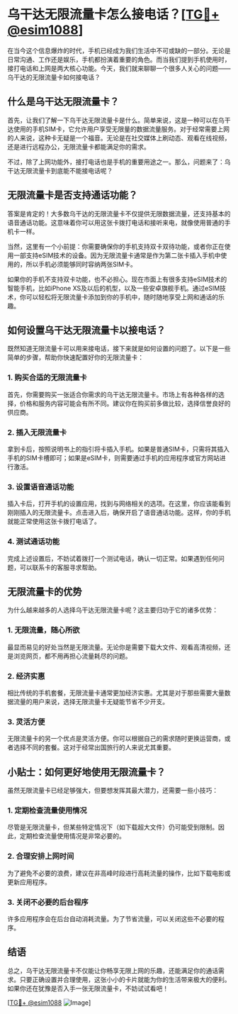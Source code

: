 # 乌干达无限流量卡怎么接电话？[[TG💪+ @esim1088](https://t.me/s/esim1088)]

在当今这个信息爆炸的时代，手机已经成为我们生活中不可或缺的一部分。无论是日常沟通、工作还是娱乐，手机都扮演着重要的角色。而当我们提到手机使用时，接打电话和上网是两大核心功能。今天，我们就来聊聊一个很多人关心的问题——乌干达的无限流量卡如何接电话？

## 什么是乌干达无限流量卡？

首先，让我们了解一下乌干达无限流量卡是什么。简单来说，这是一种可以在乌干达使用的手机SIM卡，它允许用户享受无限量的数据流量服务。对于经常需要上网的人来说，这种卡无疑是一个福音。无论是在社交媒体上刷动态、观看在线视频，还是进行远程办公，无限流量卡都能满足你的需求。

不过，除了上网功能外，接打电话也是手机的重要用途之一。那么，问题来了：乌干达无限流量卡到底能不能接电话呢？

## 无限流量卡是否支持通话功能？

答案是肯定的！大多数乌干达的无限流量卡不仅提供无限数据流量，还支持基本的语音通话功能。这意味着你可以用这张卡拨打电话和接听来电，就像使用普通的手机卡一样。

当然，这里有一个小前提：你需要确保你的手机支持双卡双待功能，或者你正在使用一部支持eSIM技术的设备。因为无限流量卡通常是作为第二张卡插入手机中使用的，所以手机必须能够同时容纳两张SIM卡。

如果你的手机不支持双卡功能，也不必担心。现在市面上有很多支持eSIM技术的智能手机，比如iPhone XS及以后的机型，以及一些安卓旗舰手机。通过eSIM技术，你可以轻松将无限流量卡添加到你的手机中，随时随地享受上网和通话的乐趣。

## 如何设置乌干达无限流量卡以接电话？

既然知道无限流量卡可以用来接电话，接下来就是如何设置的问题了。以下是一些简单的步骤，帮助你快速配置好你的无限流量卡：

### 1. 购买合适的无限流量卡

首先，你需要购买一张适合你需求的乌干达无限流量卡。市场上有各种各样的选择，价格和服务内容可能会有所不同。建议你在购买前多做比较，选择信誉良好的供应商。

### 2. 插入无限流量卡

拿到卡后，按照说明书上的指引将卡插入手机。如果是普通SIM卡，只需将其插入手机的SIM卡槽即可；如果是eSIM卡，则需要通过手机的应用程序或官方网站进行激活。

### 3. 设置语音通话功能

插入卡后，打开手机的设置应用，找到与网络相关的选项。在这里，你应该能看到刚刚插入的无限流量卡。点击进入后，确保开启了语音通话功能。这样，你的手机就能正常使用这张卡拨打电话了。

### 4. 测试通话功能

完成上述设置后，不妨试着拨打一个测试电话，确认一切正常。如果遇到任何问题，可以联系卡的客服寻求帮助。

## 无限流量卡的优势

为什么越来越多的人选择乌干达无限流量卡呢？这主要归功于它的诸多优势：

### 1. 无限流量，随心所欲

最显而易见的好处当然是无限流量。无论你是需要下载大文件、观看高清视频，还是浏览网页，都不用再担心流量耗尽的问题。

### 2. 经济实惠

相比传统的手机套餐，无限流量卡通常更加经济实惠。尤其是对于那些需要大量数据流量的用户来说，选择无限流量卡无疑能节省不少开支。

### 3. 灵活方便

无限流量卡的另一个优点是灵活方便。你可以根据自己的需求随时更换运营商，或者选择不同的套餐。这对于经常出国旅行的人来说尤其重要。

## 小贴士：如何更好地使用无限流量卡？

虽然无限流量卡已经足够强大，但要想发挥其最大潜力，还需要一些小技巧：

### 1. 定期检查流量使用情况

尽管是无限流量卡，但某些特定情况下（如下载超大文件）仍可能受到限制。因此，定期检查流量使用情况是非常必要的。

### 2. 合理安排上网时间

为了避免不必要的浪费，建议在非高峰时段进行高耗流量的操作，比如下载电影或更新应用程序。

### 3. 关闭不必要的后台程序

许多应用程序会在后台自动消耗流量。为了节省流量，可以关闭这些不必要的程序。

## 结语

总之，乌干达无限流量卡不仅能让你畅享无限上网的乐趣，还能满足你的通话需求。只要正确设置并合理使用，这张小小的卡片就能为你的生活带来极大的便利。如果你还在犹豫是否入手一张无限流量卡，不妨试试看吧！

[[TG💪+ @esim1088](https://t.me/s/esim1088) ![Image](https://i.postimg.cc/4NQfJmqS/Snipaste-2025-05-13-00-14-12.png)]